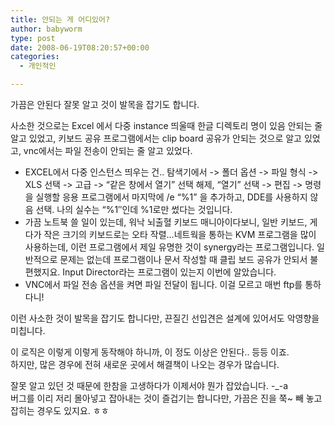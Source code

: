```yaml
---
title: 안되는 게 어디있어?
author: babyworm
type: post
date: 2008-06-19T08:20:57+00:00
categories:
  - 개인적인

---
```

가끔은 안된다 잘못 알고 것이 발목을 잡기도 합니다.

사소한 것으로는 Excel 에서 다중 instance 띄울때 한글 디렉토리 명이 있음 안되는 줄 알고 있었고, 키보드 공유 프로그램에서는 clip board 공유가 안되는 것으로 알고 있었고, vnc에서는 파일 전송이 안되는 줄 알고 있었다.

  * EXCEL에서 다중 인스턴스 띄우는 건.. 탐색기에서 -> 폴더 옵션 -> 파일 형식 -> XLS 선택 -> 고급 -> &#8220;같은 창에서 열기&#8221; 선택 해제, &#8220;열기&#8221; 선택 -> 편집 -> 명령을 실행할 응용 프로그램에서 마지막에 /e &#8220;%1&#8221; 을 추가하고, DDE를 사용하지 않음 선택. 나의 실수는 &#8220;%1&#8243;인데 %1로만 썼다는 것입니다.
  * 가끔 노트북 쓸 일이 있는데, 워낙 뇌출혈 키보드 매니아이다보니, 일반 키보드, 게다가 작은 크기의 키보드로는 오타 작렬&#8230;네트웍을 통하는 KVM 프로그램을 많이 사용하는데, 이런 프로그램에서 제일 유명한 것이 synergy라는 프로그램입니다. 일반적으로 문제는 없는데 프로그램이나 문서 작성할 때 클립 보드 공유가 안되서 불편했지요. Input Director라는 프로그램이 있는지 이번에 알았습니다.
  * VNC에서 파일 전송 옵션을 켜면 파일 전달이 됩니다. 이걸 모르고 매번 ftp를 통하다니!

이런 사소한 것이 발목을 잡기도 합니다만, 끈질긴 선입견은 설계에 있어서도 악영향을 미칩니다.

이 로직은 이렇게 이렇게 동작해야 하니까, 이 정도 이상은 안된다.. 등등 이죠.  
하지만, 많은 경우에 전혀 새로운 곳에서 해결책이 나오는 경우가 많습니다.

잘못 알고 있던 것 때문에 한참을 고생하다가 이제서야 뭔가 잡았습니다. -_-a  
버그를 이리 저리 몰아넣고 잡아내는 것이 즐겁기는 합니다만, 가끔은 진을 쭉~ 빼 놓고 잡히는 경우도 있지요. ㅎㅎ
